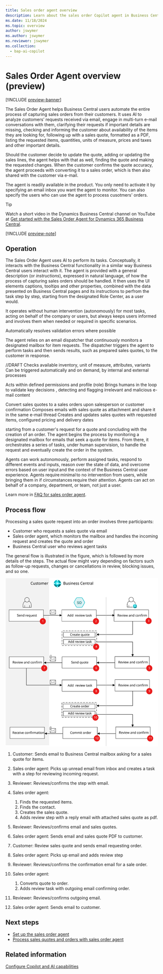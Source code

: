 ```yaml
---
title: Sales order agent overview
description: Learn about the sales order Copilot agent in Business Central.
ms.date: 11/18/2024
ms.topic: overview
author: jswymer
ms.author: jswymer
ms.reviewer: jswymer
ms.collection:
  - bap-ai-copilot
---
```

# Sales Order Agent overview (preview)

[!INCLUDE [preview-banner](~/../shared-content/shared/preview-includes/preview-banner.md)]

The Sales Order Agent helps Business Central users automate the entire process of capturing sales orders from their customers. It uses AI to analyze customers’ requests received via email, engage in multi-turn​ e-mail conversations with them, clarifying their requests if important details are missing, checking and informing the customer about availability of the items they are looking for, following up with a sales quote, formatted as a PDF, listing the requested items, quantities, units of measure, prices and taxes and other important details. 

Should the customer decide to update the quote, adding or updating the sales lines, the agent helps with that as well, finding the quote and making the requested changes. When the customer confirms the quote accuracy, the agent proceeds with converting it to a sales order, which is then also shared with the customer via e-mail.   

The agent is readily available in the product. You only need to activate it by specifying an email inbox you want the agent to monitor. You can also specify the users who can use the agent to process cusotmers' orders.

> [!TIP]
> Watch a short video in the Dynamics Business Central channel on YouTube at [Get started with the Sales Order Agent for Dynamics 365 Business Central](https://www.youtube.com/watch?v=6icbmbLc_Og).

[!INCLUDE [preview-note](~/../shared-content/shared/preview-includes/production-ready-preview-dynamics365.md)]

## Operation

The Sales Order Agent uses AI to perform its tasks. Conceptually, it interacts with the Business Central functionality in a similar way Business Central users interact with it. The agent is provided with a general description (or _instructions_), expressed in natural language, of how the process of capturing sales orders should be handled. It then uses the UI elements captions, tooltips and other properties, combined with the data presented on Business Central pages and its instructions to perfrom the task step by step, starting from the designated Role Center, as a user would.  

It operates without human intervention (autonomously) for most tasks, acting on behalf of the company or users, but always keeps users informed and involves them when needed or required in specific scenarios.

Automatically resolves validation errors where possible​

The agent relies on an email dispatcher that continuously monitors a designated mailbox for item requests. The dispatcher triggers the agent to perform tasks and then sends results, such as prepared sales quotes, to the customer in response.


//DRAFT​
Checks available​ inventory, unit of measure, attributes, variants
Can be triggered automatically and on demand, by internal and external processes​

Acts within defined permissions and profile (role)​
Brings humans in the loop to validate key decisions​
, detecting and flagging irrelevant and malicious e-mail content​ ​

Convert sales quotes​ to a sales orders upon salesperson or customer confirmation​​
Composes emails with sales quote as attachment and share it in the same e-mail thread​
Creates and updates sales quotes with requested items, configured pricing and delivery dates​

starting from a customer's request for a quote and concluding with the creation of an order. The agent begins the process by monitoring a designated mailbox for emails that seek a quote for items. From there, it orchestrates a series of tasks, under human supervision, to handle the request and eventually create the order in the system.



Agents can work autonomously, perform assigned tasks, respond to different events and inputs, reason over the state of data, and overcome errors based on user input and the context of the Business Central user experience. Agents require minimal to no intervention from users, while bringing them in if circumstances require their attention. Agents can act on behalf of a company, department, or team, not just a user.  

Learn more in [FAQ for sales order agent](faqs-sales-order-taker-agent.md).

## Process flow

Processing a sales quote request into an order involves three participants: 

- Customer who requests a sales quote via email
- Sales order agent, which monitors the mailbox and handles the incoming request and creates the quote and order  
- Business Central user who reviews agent tasks

The general flow is illustrated in the figure, which is followed by more details of the steps. The actual flow might vary depending on factors such as follow-up requests, changes or cancellations in review, blocking issues, and so one.

![Shows the sales order agent flow](media/soa-flow.svg)

1. Customer: Sends email to Business Central mailbox asking for a sales quote for items. 
1. Sales order agent: Picks up unread email from inbox and creates a task with a step for reviewing incoming request. 
1. Reviewer: Reviews/confirms the step with email.  
1. Sales order agent: 

    1. Finds the requested items.
    1. Finds the contact. 
    1. Creates the sales quote. 
    1. Adds review step with a reply email with attached sales quote as pdf.
1. Reviewer: Reviews/confirms email and sales quotes. 
1. Sales order agent: Sends email and sales quote PDF to customer. 
1. Customer: Review sales quote and sends email requesting order. 
1. Sales order agent: Picks up email and adds review step 
1. Reviewer: Reviews/confirms the confirmation email for a sale order. 
1. Sales order agent: 

    1. Converts quote to order. 
    1. Adds review task with outgoing email confirming order. 
1. Reviewer: Reviews/confirms outgoing email. 
1. Sales order agent: Sends email to customer. 
  
## Next steps

- [Set up the sales order agent](sales-order-agent-setup.md)
- [Process sales quotes and orders with sales order agent](sales-order-agent-process.md)

## Related information

[Configure Copilot and AI capabilities](enable-ai.md) 
